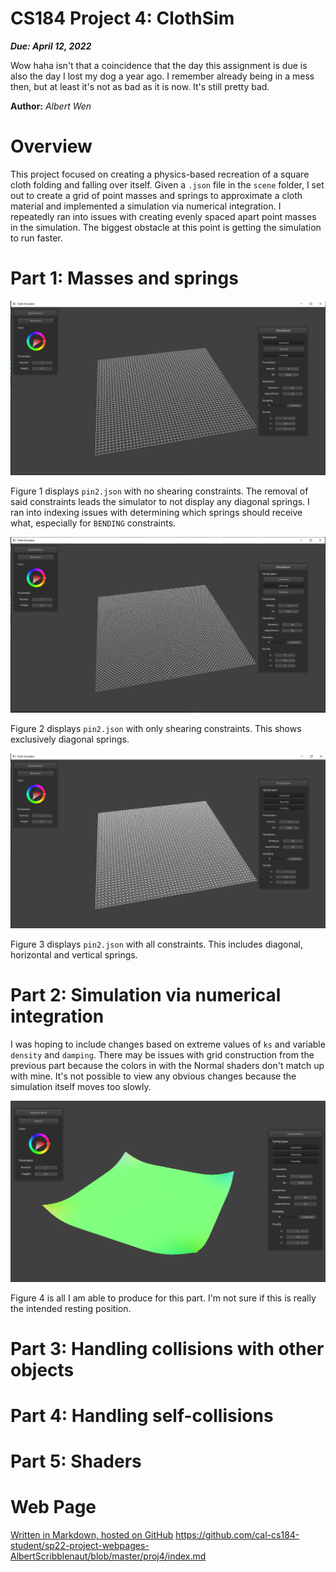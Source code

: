 CS184 Project 4: ClothSim
==============

***Due: April 12, 2022***

Wow haha isn't that a coincidence that the day this assignment is due is also the day I lost my dog a year ago. I remember already being in a mess then, but at least it's not as bad as it is now. It's still pretty bad.

**Author:** *Albert Wen*

# Overview

This project focused on creating a physics-based recreation of a square cloth folding and falling over itself. Given a `.json` file in the `scene` folder, I set out to create a grid of point masses and springs to approximate a cloth material and implemented a simulation via numerical integration. I repeatedly ran into issues with creating evenly spaced apart point masses in the simulation. The biggest obstacle at this point is getting the simulation to run faster.

# Part 1: Masses and springs
![pin2.json with no shearing constraints](images/part1/clothSim_no_shearing.png)

Figure 1 displays `pin2.json` with no shearing constraints. The removal of said constraints leads the simulator to not display any diagonal springs. I ran into indexing issues with determining which springs should receive what, especially for `BENDING` constraints.

![pin2.json with only shearing constraints](images/part1/clothSim_shearing_only.png)

Figure 2 displays `pin2.json` with only shearing constraints. This shows exclusively diagonal springs.

![pin2.json with all constraints](images/part1/clothSim_all.png)

Figure 3 displays `pin2.json` with all constraints. This includes diagonal, horizontal and vertical springs.

# Part 2: Simulation via numerical integration

I was hoping to include changes based on extreme values of `ks` and variable `density` and `damping`. There may be issues with grid construction from the previous part because the colors in with the Normal shaders don't match up with mine. It's not possible to view any obvious changes because the simulation itself moves too slowly.

![pin4.json when calling Cloth::simulate()](images/part2/nothing_happening.png)

Figure 4 is all I am able to produce for this part. I'm not sure if this is really the intended resting position.

# Part 3: Handling collisions with other objects

# Part 4: Handling self-collisions

# Part 5: Shaders

# Web Page
[Written in Markdown, hosted on GitHub](https://github.com/cal-cs184-student/sp22-project-webpages-AlbertScribblenaut/blob/master/proj4/index.md)
https://github.com/cal-cs184-student/sp22-project-webpages-AlbertScribblenaut/blob/master/proj4/index.md

